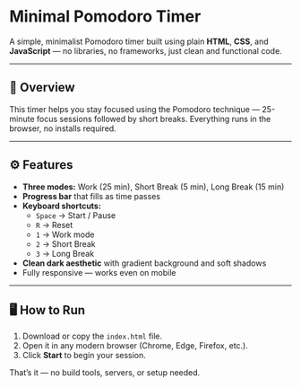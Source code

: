 # Minimal Pomodoro Timer

A simple, minimalist Pomodoro timer built using plain **HTML**, **CSS**, and **JavaScript** — no libraries, no frameworks, just clean and functional code.

---

## 🧠 Overview
This timer helps you stay focused using the Pomodoro technique — 25-minute focus sessions followed by short breaks. Everything runs in the browser, no installs required.

---

## ⚙️ Features
- **Three modes:** Work (25 min), Short Break (5 min), Long Break (15 min)
- **Progress bar** that fills as time passes
- **Keyboard shortcuts:**
  - `Space` → Start / Pause
  - `R` → Reset
  - `1` → Work mode
  - `2` → Short Break
  - `3` → Long Break
- **Clean dark aesthetic** with gradient background and soft shadows
- Fully responsive — works even on mobile

---

## 🖥️ How to Run
1. Download or copy the `index.html` file.
2. Open it in any modern browser (Chrome, Edge, Firefox, etc.).
3. Click **Start** to begin your session.

That’s it — no build tools, servers, or setup needed.